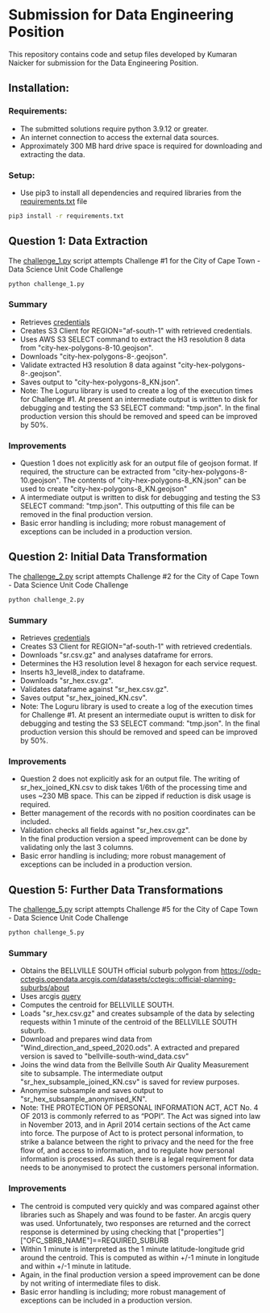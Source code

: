 # Submission for Data Engineering Position
This repository contains code and setup files developed by Kumaran Naicker for submission for the Data Engineering Position.

## Installation:
### Requirements:
- The submitted solutions require python 3.9.12 or greater.
- An internet connection to access the external data sources.
- Approximately 300 MB hard drive space is required for downloading and extracting the data.

### Setup:
- Use pip3 to install all dependencies and required libraries from the [requirements.txt](https://github.com/data-engineer-za/ds_code_challenge/blob/main/submission/requirements.txt) file
```bash
pip3 install -r requirements.txt
```

## Question 1: Data Extraction
The [challenge_1.py](https://github.com/data-engineer-za/ds_code_challenge/blob/main/submission/challenge_1.py) script attempts Challenge #1 for the City of Cape Town - Data Science Unit Code Challenge
```bash
python challenge_1.py
```
### Summary
- Retrieves [credentials](https://cct-ds-code-challenge-input-data.s3.af-south-1.amazonaws.com/ds_code_challenge_creds.json)
- Creates S3 Client for REGION="af-south-1" with retrieved credentials.
- Uses AWS S3 SELECT command to extract the H3 resolution 8 data from "city-hex-polygons-8-10.geojson".
- Downloads "city-hex-polygons-8-.geojson".
- Validate extracted H3 resolution 8 data against "city-hex-polygons-8-.geojson".
- Saves output to "city-hex-polygons-8_KN.json".
- Note: The Loguru library is used to create a log of the execution times for Challenge #1.
  At present an intermediate output is written to disk for debugging and testing the S3 SELECT command: "tmp.json".
  In the final production version this should be removed and speed can be improved by 50%.

### Improvements
- Question 1 does not explicitly ask for an output file of geojson format. 
  If required, the structure can be extracted from "city-hex-polygons-8-10.geojson". 
  The contents of "city-hex-polygons-8_KN.json" can be used to create "city-hex-polygons-8_KN.geojson"
- A intermediate output is written to disk for debugging and testing the S3 SELECT command: "tmp.json".
  This outputting of this file can be removed in the final production version.
- Basic error handling is including; more robust management of exceptions can be included in a production version.

## Question 2: Initial Data Transformation
The [challenge_2.py](https://github.com/data-engineer-za/ds_code_challenge/blob/main/submission/challenge_2.py) script attempts Challenge #2 for the City of Cape Town - Data Science Unit Code Challenge
```bash
python challenge_2.py
```
### Summary
- Retrieves [credentials](https://cct-ds-code-challenge-input-data.s3.af-south-1.amazonaws.com/ds_code_challenge_creds.json)
- Creates S3 Client for REGION="af-south-1" with retrieved credentials.
- Downloads "sr.csv.gz" and analyses dataframe for errors.
- Determines the H3 resolution level 8 hexagon for each service request.
- Inserts h3_level8_index to dataframe.
- Downloads "sr_hex.csv.gz".
- Validates dataframe against "sr_hex.csv.gz".
- Saves output "sr_hex_joined_KN.csv".
- Note: The Loguru library is used to create a log of the execution times for Challenge #1.
  At present an intermediate ouput is written to disk for debugging and testing the S3 SELECT command: "tmp.json".
  In the final production version this should be removed and speed can be improved by 50%.

### Improvements
- Question 2 does not explicitly ask for an output file. 
  The writing of sr_hex_joined_KN.csv to disk takes 1/6th of the processing time and uses ~230 MB space.
  This can be zipped if reduction is disk usage is required.
- Better management of the records with no position coordinates can be included. 
- Validation checks all fields against  "sr_hex.csv.gz".  
  In the final production version a speed improvement can be done by validating only the last 3 columns. 
- Basic error handling is including; more robust management of exceptions can be included in a production version.

## Question 5: Further Data Transformations
The [challenge_5.py](https://github.com/data-engineer-za/ds_code_challenge/blob/main/submission/challenge_5.py) script attempts Challenge #5 for the City of Cape Town - Data Science Unit Code Challenge
```bash
python challenge_5.py
```
### Summary
- Obtains the BELLVILLE SOUTH official suburb polygon from https://odp-cctegis.opendata.arcgis.com/datasets/cctegis::official-planning-suburbs/about
- Uses arcgis [query](https://citymaps.capetown.gov.za/agsext1/rest/services/Theme_Based/Open_Data_Service/MapServer/75/query?where=&text=BELLVILLE+SOUTH&&featureEncoding=esriDefault&f=geojson) 
- Computes the centroid for BELLVILLE SOUTH.
- Loads "sr_hex.csv.gz" and creates subsample of the data by selecting requests within 1 minute of the centroid of the BELLVILLE SOUTH suburb.
- Download and prepares wind data from "Wind_direction_and_speed_2020.ods". A extracted and prepared version is saved to "bellville-south-wind_data.csv"
- Joins the wind data from the Bellville South Air Quality Measurement site to subsample. The intermediate output "sr_hex_subsample_joined_KN.csv" is saved for review purposes.
- Anonymise subsample and saves output to "sr_hex_subsample_anonymised_KN". 
- Note: THE PROTECTION OF PERSONAL INFORMATION ACT, ACT No. 4 OF 2013 is commonly referred to as “POPI”. 
  The Act was signed into law in November 2013, and in April 2014 certain sections of the Act came into force.
  The purpose of Act to is protect personal information, to strike a balance between the right to privacy and the need for the free flow of, 
  and access to information, and to regulate how personal information is processed.
  As such there is a legal requirement for data needs to be anonymised to protect the customers personal information.

### Improvements
- The centroid is computed very quickly and was compared against other libraries such as Shapely and was found to be faster.
  An arcgis query was used. Unfortunately, two responses are returned and the correct response is determined by using checking that ["properties"]["OFC_SBRB_NAME"]==REQUIRED_SUBURB
- Within 1 minute is interpreted as the 1 minute latitude-longitude grid around the centroid. This is computed as within +/-1 minute in longitude and within +/-1 minute in latitude.
- Again, in the final production version a speed improvement can be done by not writing of intermediate files to disk.
- Basic error handling is including; more robust management of exceptions can be included in a production version.